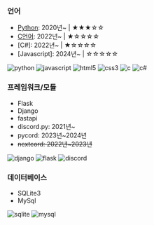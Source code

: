 ### 언어
- [Python](https://github.com/topics/python): 2020년~ | ★★★☆☆
- [C언어](https://github.com/topics/c): 2022년~ | ★☆☆☆☆
- [C#]: 2022년~ | ★☆☆☆☆
- [Javascript]: 2024년~ | ☆☆☆☆☆

![python](https://img.shields.io/badge/Python-3776AB?style=for-the-badge&logo=python&logoColor=white)
![javascript](https://img.shields.io/badge/JavaScript-F7DF1E?style=for-the-badge&logo=JavaScript&logoColor=white)
![html5](https://img.shields.io/badge/HTML5-E34F26?style=for-the-badge&logo=html5&logoColor=white)
![css3](https://img.shields.io/badge/CSS3-1572B6?style=for-the-badge&logo=css3&logoColor=white)
![c](https://img.shields.io/badge/C-00599C?style=for-the-badge&logo=c&logoColor=white)
![c#](https://img.shields.io/badge/C%23-239120?style=for-the-badge&logo=c-sharp&logoColor=white)
### 프레임워크/모듈
- Flask
- Django
- fastapi
- discord.py: 2021년~ 
- pycord: 2023년~2024년
- ~~nextcord: 2022년~2023년~~

![django](https://img.shields.io/badge/Django-092E20?style=for-the-badge&logo=django&logoColor=white)
![flask](https://img.shields.io/badge/Flask-000000?style=for-the-badge&logo=flask&logoColor=white)
![discord](https://img.shields.io/badge/Discord-7289DA?style=for-the-badge&logo=discord&logoColor=white)
### 데이터베이스
- SQLite3
- MySql

![sqlite](https://img.shields.io/badge/SQLite-07405E?style=for-the-badge&logo=sqlite&logoColor=white)
![mysql](https://img.shields.io/badge/MySQL-00000F?style=for-the-badge&logo=mysql&logoColor=white)

<!-- ### 도구/유틸 프로그램
- Slack
- GIT
- Notion
- figma
- Visual Studio Code, Visual Studio
- jupyter
- colab

![slack](https://img.shields.io/badge/Slack-4A154B?style=for-the-badge&logo=slack&logoColor=white)
![git](https://img.shields.io/badge/git-F05033.svg?style=for-the-badge&logo=git&logoColor=white)
![github](https://img.shields.io/badge/github-181717.svg?style=for-the-badge&logo=github&logoColor=white)
![notion](https://img.shields.io/badge/notion-F3F3F3.svg?style=for-the-badge&logo=notion&logoColor=black)
![figma](https://img.shields.io/badge/figma-F24E1E.svg?style=for-the-badge&logo=figma&logoColor=white)

![vscode](https://img.shields.io/badge/VSCode-2C2C32.svg?style=for-the-badge&logo=visual-studio-code&logoColor=22ABF3)
![jupyter](https://img.shields.io/badge/jupyter-2C2C32.svg?style=for-the-badge&logo=jupyter&logoColor=F37726)
![colab](https://img.shields.io/badge/Colab-2C2C32.svg?style=for-the-badge&logo=googlecolab&logoColor=F9AB00)
-->